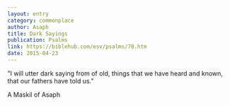 ```yaml
---
layout: entry
category: commonplace
author: Asaph
title: Dark Sayings
publication: Psalms
link: https://biblehub.com/esv/psalms/78.htm
date: 2015-04-23
---
```


"I will utter dark saying from of old, things that we have heard and known, that our fathers have told us."

A Maskil of Asaph
